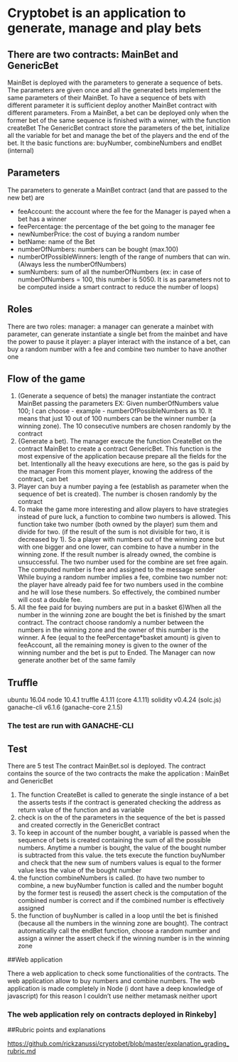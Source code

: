 # Cryptobet is an application to generate, manage and play bets

## There are two contracts: MainBet and GenericBet
MainBet is deployed with the parameters to generate a sequence of bets. The parameters are given once and all the generated bets implement the same parameters of their MainBet. To have a sequence of bets with different parameter it is sufficient deploy another MainBet contract with different parameters. From a MainBet, a bet can be deployed only when the former bet of the same sequence is finished with a winner, with the function createBet The GenericBet contract store the parameters of the bet, initialize all the variable for bet and manage the bet of the players and the end of the bet. It the basic functions are: buyNumber, combineNumbers and endBet (internal)

## Parameters
The parameters to generate a MainBet contract (and that are passed to the new bet) are
* feeAccount: the account where the fee for the Manager is payed when a bet has a winner
* feePercentage: the percentage of the bet going to the manager fee
* newNumberPrice: the cost of buying a random number
* betName: name of the Bet
* numberOfNumbers: numbers can be bought (max.100)
* numberOfPossibleWinners: length of the range of numbers that can win. (Always less the numberOfNumbers)
* sumNumbers: sum of all the numberOfNumbers (ex: in case of numberOfNumbers = 100, this number is 5050. It is as parameters not to be computed inside a smart contract to reduce the number of loops)

## Roles 
There are two roles: manager: a manager can generate a mainbet with parameter, can generate instantiate a single bet from the mainbet and have the power to pause it player: a player interact with the instance of a bet, can buy a random number with a fee and combine two number to have another one

## Flow of the game

1. (Generate a sequence of bets) the manager instantiate the contract MainBet passing the parameters EX: Given numberOfNumbers value 100; I can choose - example - numberOfPossibleNumbers as 10. It means that just 10 out of 100 numbers can be the winner number (a winning zone). The 10 consecutive numbers are chosen randomly by the contract
2. {Generate a bet). The manager execute the function CreateBet on the contract MainBet to create a contract GenericBet. This function is the most expensive of the application because prepare all the fields for the bet. Intentionally all the heavy executions are here, so the gas is paid by the manager From this moment player, knowing the address of the contract, can bet
3. Player can buy a number paying a fee (establish as parameter when the sequence of bet is created). The number is chosen randomly by the contract
4. To make the game more interesting and allow players to have strategies instead of pure luck, a function to combine two numbers is allowed. This function take two number (both owned by the player) sum them and divide for two. (if the result of the sum is not divisible for two, it is decreased by 1). So a player with numbers out of the winning zone but with one bigger and one lower, can combine to have a number in the winning zone. If the result number is already owned, the combine is unsuccessful. The two number used for the combine are set free again. The computed number is free and assigned to the message sender While buying a random number implies a fee, combine two number not: the player have already paid fee for two numbers used in the combine and he will lose these numbers. So effectively, the combined number will cost a double fee.
5. All the fee paid for buying numbers are put in a basket 
6)When all the number in the winning zone are bought the bet is finished by the smart contract. The contract choose randomly a number between the numbers in the winning zone and the owner of this number is the winner. A fee (equal to the feePercentage*basket amount) is given to feeAccount, all the remaining money is given to the owner of the winning number and the bet is put to Ended. The Manager can now generate another bet of the same family

## Truffle

ubuntu 16.04 node 10.4.1 truffle 4.1.11 (core 4.1.11) solidity v0.4.24 (solc.js) ganache-cli v6.1.6 (ganache-core 2.1.5) 
### **The test are run with GANACHE-CLI**

## Test
There are 5 test The contract MainBet.sol is deployed. The contract contains the source of the two contracts the make the application : MainBet and GenericBet

1. The function CreateBet is called to generate the single instance of a bet the asserts tests if the contract is generated checking the address as return value of the function and as variable
2. check is on the of the parameters in the sequence of the bet is passed and created correctly in the GenericBet contract
3. To keep in account of the number bought, a variable is passed when the sequence of bets is created containing the sum of all the possible numbers. Anytime a number is bought, the value of the bought number is subtracted from this value. the tets execute the function buyNumber and check that the new sum of numbers values is equal to the former value less the value of the bought number
4. the function combineNumbers is called. (to have two number to combine, a new buyNumber function is called and the number boguht by the former test is reused) the assert check is the computation of the combined number is correct and if the combined number is effectively assigned
5. the function of buyNumber is called in a loop until the bet is finished (because all the numbers in the winning zone are bought). The contract automatically call the endBet function, choose a random number and assign a winner the assert check if the winning number is in the winning zone

##Web application

There a web application to check some functionalities of the contracts. The web application allow to buy numbers and combine numbers. 
The web application is made completely in Node (i dont have a deep knowledge of javascript) for this reason I couldn’t use neither metamask neither uport 
### **The web application rely on contracts deployed in Rinkeby]**

##Rubric points and explanations

https://github.com/rickzanussi/cryptobet/blob/master/explanation_grading_rubric.md


